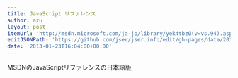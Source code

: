 ```yaml
---
title: JavaScript リファレンス
author: azu
layout: post
itemUrl: 'http://msdn.microsoft.com/ja-jp/library/yek4tbz0(v=vs.94).aspx'
editJSONPath: 'https://github.com/jser/jser.info/edit/gh-pages/data/2013/01/index.json'
date: '2013-01-23T16:04:00+00:00'
---
```

MSDNのJavaScriptリファレンスの日本語版
